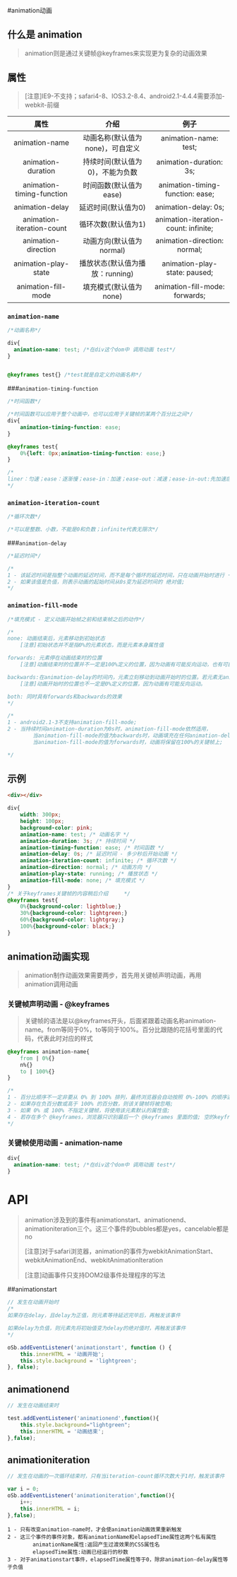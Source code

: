 #animation动画

## 什么是 animation

> animation则是通过关键帧@keyframes来实现更为复杂的动画效果



## 属性

> [注意]IE9-不支持；safari4-8、IOS3.2-8.4、android2.1-4.4.4需要添加-webkit-前缀

|           属性            |               介绍               |                 例子                 |
| :-----------------------: | :------------------------------: | :----------------------------------: |
|      animation-name       | 动画名称(默认值为none)，可自定义 |        animation-name: test;         |
|    animation-duration     | 持续时间(默认值为0)，不能为负数  |       animation-duration: 3s;        |
| animation-timing-function |      时间函数(默认值为ease)      |   animation-timing-function: ease;   |
|      animation-delay      |       延迟时间(默认值为0)        |         animation-delay: 0s;         |
| animation-iteration-count |       循环次数(默认值为1)        | animation-iteration-count: infinite; |
|    animation-direction    |     动画方向(默认值为normal)     |     animation-direction: normal;     |
|   animation-play-state    | 播放状态(默认值为播放：running)  |    animation-play-state: paused;     |
|    animation-fill-mode    |      填充模式(默认值为none)      |    animation-fill-mode: forwards;    |

### `animation-name`

```css
/*动画名称*/

div{
  animation-name: test; /*在div这个dom中 调用动画 test*/
}


@keyframes test{} /*test就是自定义的动画名称*/
```

###`animation-timing-function`

```css
/*时间函数*/

/*时间函数可以应用于整个动画中，也可以应用于关键帧的某两个百分比之间*/
div{
    animation-timing-function: ease;
}

@keyframes test{
    0%{left: 0px;animation-timing-function: ease;}
}

/*
liner：匀速；ease：逐渐慢；ease-in：加速；ease-out：减速；ease-in-out:先加速后减速
*/
```

### `animation-iteration-count`

```css
/*循环次数*/

/*可以是整数、小数，不能是0和负数；infinite代表无限次*/
```

###`animation-delay`

```css
/*延迟时间*/

/*
1 - 该延迟时间是指整个动画的延迟时间，而不是每个循环的延迟时间，只在动画开始时进行 一次 时间延迟;
2 - 如果该值是负值，则表示动画的起始时间从0s变为延迟时间的 绝对值;
*/
```

### `animation-fill-mode`

```css
/*填充模式 - 定义动画开始帧之前和结束帧之后的动作*/

/*
none: 动画结束后，元素移动到初始状态
    [注意]初始状态并不是指0%的元素状态，而是元素本身属性值

forwards: 元素停在动画结束时的位置
    [注意]动画结束时的位置并不一定是100%定义的位置，因为动画有可能反向运动，也有可能动画的次数是小数

backwards:在animation-delay的时间内，元素立刻移动到动画开始时的位置。若元素无animation-delay时，与none的效果相同
    [注意]动画开始时的位置也不一定是0%定义的位置，因为动画有可能反向运动。

both: 同时具有forwards和backwards的效果
*/

/* 
1 - android2.1-3不支持animation-fill-mode;
2 - 当持续时间animation-duration为0s时，animation-fill-mode依然适用，
		当animation-fill-mode的值为backwards时，动画填充在任何animation-delay的阶段。
		当animation-fill-mode的值为forwards时，动画将保留在100%的关键帧上;

*/
```





## 示例

```html
<div></div>
```

```css
div{
    width: 300px;
    height: 100px;
    background-color: pink;
    animation-name: test; /* 动画名字 */
    animation-duration: 3s; /* 持续时间 */
    animation-timing-function: ease; /* 时间函数 */
    animation-delay: 0s; /* 延迟时间 - 多少秒后开始动画 */
    animation-iteration-count: infinite; /* 循环次数 */
    animation-direction: normal; /* 动画方向 */
    animation-play-state: running; /* 播放状态 */
    animation-fill-mode: none; /* 填充模式 */
}
/* 关于keyframes关键帧的内容稍后介绍     */
@keyframes test{
    0%{background-color: lightblue;}
    30%{background-color: lightgreen;}
    60%{background-color: lightgray;}
    100%{background-color: black;}
}
```



## animation动画实现

> animation制作动画效果需要两步，首先用关键帧声明动画，再用animation调用动画



### 关键帧声明动画 - @keyframes

> 关键帧的语法是以@keyframes开头，后面紧跟着动画名称animation-name。from等同于0%，to等同于100%。百分比跟随的花括号里面的代码，代表此时对应的样式



```css
@keyframes animation-name{
    from | 0%{}
    n%{}
    to | 100%{}
}

/* 
1 - 百分比顺序不一定非要从 0% 到 100% 排列，最终浏览器会自动按照 0%-100% 的顺序进行解析; 0% 不可以省略百分号;
2 - 如果存在负百分数或高于 100% 的百分数，则该关键帧将被忽略;
3 - 如果 0% 或 100% 不指定关键帧，将使用该元素默认的属性值;
4 - 若存在多个 @keyframes，浏览器只识别最后一个 @keyframes 里面的值; 空的keyframes规则是有效的;
*/
```

### 关键帧使用动画 - animation-name

```css
div{
  animation-name: test; /*在div这个dom中 调用动画 test*/
}
```



# API

>animation涉及到的事件有animationstart、animationend、animationiteration三个。这三个事件的bubbles都是yes，cancelable都是no
>
>[注意]对于safari浏览器，animation的事件为webkitAnimationStart、webkitAnimationEnd、webkitAnimationIteration
>
>[注意]动画事件只支持DOM2级事件处理程序的写法



##animationstart

```javascript
// 发生在动画开始时
/*
如果存在delay，且delay为正值，则元素等待延迟完毕后，再触发该事件

如果delay为负值，则元素先将初始值变为delay的绝对值时，再触发该事件
*/

oSb.addEventListener('animationstart', function () {
    this.innerHTML = '动画开始';
    this.style.background = 'lightgreen';
}, false);
```



## animationend

```javascript
// 发生在动画结束时

test.addEventListener('animationend',function(){
    this.style.background="lightgreen";
    this.innerHTML = '动画结束';
},false);
```



## animationiteration

```javascript
// 发生在动画的一次循环结束时，只有当iteration-count循环次数大于1时，触发该事件

var i = 0;
oSb.addEventListener('animationiteration',function(){
    i++;
    this.innerHTML = i;
},false);
```



```shell
1 - 只有改变animation-name时，才会使animation动画效果重新触发
2 - 这三个事件的事件对象，都有animationName和elapsedTime属性这两个私有属性
		animationName属性:返回产生过渡效果的CSS属性名
		elapsedTime属性:动画已经运行的秒数
3 - 对于animationstart事件，elapsedTime属性等于0，除非animation-delay属性等于负值
```


